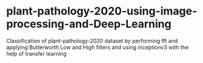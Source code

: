 # plant-pathology-2020-using-image-processing-and-Deep-Learning
Classification of plant-pathology-2020 dataset by performing fft and applying Butterworth Low and High filters and using inceptionv3 with the help of transfer learning
